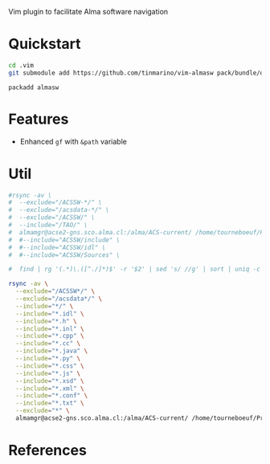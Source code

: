 Vim plugin to facilitate Alma software navigation

# Quickstart

```bash
cd .vim
git submodule add https://github.com/tinmarino/vim-almasw pack/bundle/opt/almasw
```

```vim
packadd almasw
```

# Features

* Enhanced `gf` with `&path` variable


# Util

```bash
#rsync -av \
#  --exclude="/ACSSW-*/" \
#  --exclude="/acsdata-*/" \
#  --exclude="/ACSSW/" \
#  --include="/TAO/" \
#  almamgr@acse2-gns.sco.alma.cl:/alma/ACS-current/ /home/tourneboeuf/Program/ACS-current
#  #--include="ACSSW/include" \
#  #--include="ACSSW/idl" \
#  #--include="ACSSW/Sources" \

#  find | rg '(.*)\.([^./]*)$' -r '$2' | sed 's/ //g' | sort | uniq -c | sort -n

rsync -av \
  --exclude="/ACSSW*/" \
  --exclude="/acsdata*/" \
  --include="*/" \
  --include="*.idl" \
  --include="*.h" \
  --include="*.inl" \
  --include="*.cpp" \
  --include="*.cc" \
  --include="*.java" \
  --include="*.py" \
  --include="*.css" \
  --include="*.js" \
  --include="*.xsd" \
  --include="*.xml" \
  --include="*.conf" \
  --include="*.txt" \
  --exclude="*" \
  almamgr@acse2-gns.sco.alma.cl:/alma/ACS-current/ /home/tourneboeuf/Program/ACS-current
```

# References
